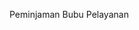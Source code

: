 Peminjaman Bubu
Pelayanan
<!---
Ema1812/Ema1812 is a ✨ special ✨ repository because its `README.md` (this file) appears on your GitHub profile.
You can click the Preview link to take a look at your changes.
--->
